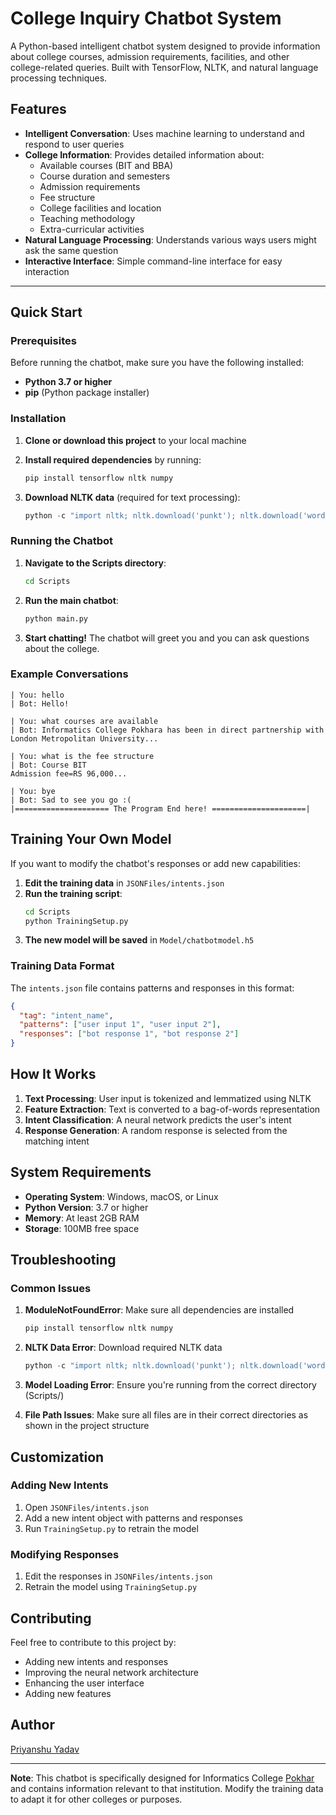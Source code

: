 # College Inquiry Chatbot System

A Python-based intelligent chatbot system designed to provide information about college courses, admission requirements, facilities, and other college-related queries. Built with TensorFlow, NLTK, and natural language processing techniques.

## Features

- **Intelligent Conversation**: Uses machine learning to understand and respond to user queries
- **College Information**: Provides detailed information about:
  - Available courses (BIT and BBA)
  - Course duration and semesters
  - Admission requirements
  - Fee structure
  - College facilities and location
  - Teaching methodology
  - Extra-curricular activities
- **Natural Language Processing**: Understands various ways users might ask the same question
- **Interactive Interface**: Simple command-line interface for easy interaction

---

## Quick Start

### Prerequisites

Before running the chatbot, make sure you have the following installed:

- **Python 3.7 or higher**
- **pip** (Python package installer)

### Installation

1. **Clone or download this project** to your local machine

2. **Install required dependencies** by running:
   ```bash
   pip install tensorflow nltk numpy
   ```

3. **Download NLTK data** (required for text processing):
   ```python
   python -c "import nltk; nltk.download('punkt'); nltk.download('wordnet'); nltk.download('omw-1.4')"
   ```

### Running the Chatbot

1. **Navigate to the Scripts directory**:
   ```bash
   cd Scripts
   ```

2. **Run the main chatbot**:
   ```bash
   python main.py
   ```

3. **Start chatting!** The chatbot will greet you and you can ask questions about the college.

### Example Conversations

```
| You: hello
| Bot: Hello!

| You: what courses are available
| Bot: Informatics College Pokhara has been in direct partnership with London Metropolitan University...

| You: what is the fee structure
| Bot: Course BIT
Admission fee=RS 96,000...

| You: bye
| Bot: Sad to see you go :(
|===================== The Program End here! =====================|
```

## Training Your Own Model

If you want to modify the chatbot's responses or add new capabilities:

1. **Edit the training data** in `JSONFiles/intents.json`
2. **Run the training script**:
   ```bash
   cd Scripts
   python TrainingSetup.py
   ```
3. **The new model will be saved** in `Model/chatbotmodel.h5`

### Training Data Format

The `intents.json` file contains patterns and responses in this format:
```json
{
  "tag": "intent_name",
  "patterns": ["user input 1", "user input 2"],
  "responses": ["bot response 1", "bot response 2"]
}
```

## How It Works

1. **Text Processing**: User input is tokenized and lemmatized using NLTK
2. **Feature Extraction**: Text is converted to a bag-of-words representation
3. **Intent Classification**: A neural network predicts the user's intent
4. **Response Generation**: A random response is selected from the matching intent

## System Requirements

- **Operating System**: Windows, macOS, or Linux
- **Python Version**: 3.7 or higher
- **Memory**: At least 2GB RAM
- **Storage**: 100MB free space

## Troubleshooting

### Common Issues

1. **ModuleNotFoundError**: Make sure all dependencies are installed
   ```bash
   pip install tensorflow nltk numpy
   ```

2. **NLTK Data Error**: Download required NLTK data
   ```python
   python -c "import nltk; nltk.download('punkt'); nltk.download('wordnet'); nltk.download('omw-1.4')"
   ```

3. **Model Loading Error**: Ensure you're running from the correct directory (Scripts/)

4. **File Path Issues**: Make sure all files are in their correct directories as shown in the project structure

## Customization

### Adding New Intents

1. Open `JSONFiles/intents.json`
2. Add a new intent object with patterns and responses
3. Run `TrainingSetup.py` to retrain the model

### Modifying Responses

1. Edit the responses in `JSONFiles/intents.json`
2. Retrain the model using `TrainingSetup.py`

## Contributing

Feel free to contribute to this project by:
- Adding new intents and responses
- Improving the neural network architecture
- Enhancing the user interface
- Adding new features

##  Author

[Priyanshu Yadav](https://github.com/priyanshuyadav48)

---

**Note**: This chatbot is specifically designed for Informatics College [Pokhar](https://icp.edu.np/) and contains information relevant to that institution. Modify the training data to adapt it for other colleges or purposes.
